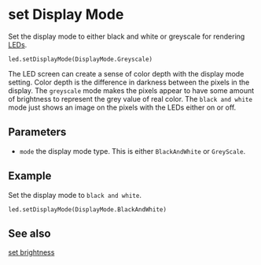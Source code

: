 # set Display Mode

Set the display mode to either black and white or greyscale for rendering [LEDs](/device/screen).

```sig
led.setDisplayMode(DisplayMode.Greyscale)
```

The LED screen can create a sense of color depth with the display mode setting. Color depth is the difference in darkness between the pixels in the display. The `greyscale` mode makes the pixels appear
to have some amount of brightness to represent the grey value of real color. The `black and white` mode just shows an image on the pixels with the LEDs either on or off.

## Parameters

* ``mode`` the display mode type. This is either `BlackAndWhite` or `GreyScale`.

## Example

Set the display mode to `black and white`.

```blocks
led.setDisplayMode(DisplayMode.BlackAndWhite)
```

## See also

[set brightness](/reference/led/set-brightness)